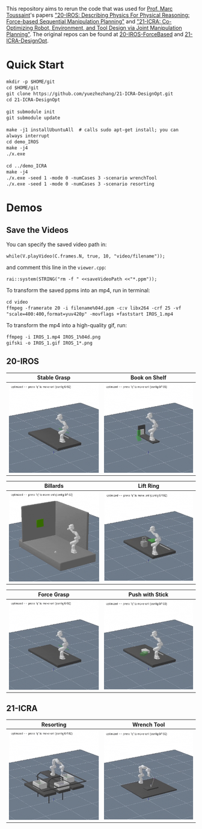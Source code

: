 This repository aims to rerun the code that was used for [Prof. Marc Toussaint](https://www.user.tu-berlin.de/mtoussai/)'s papers ["20-IROS: Describing Physics For Physical Reasoning: Force-based Sequential Manipulation Planning"](https://arxiv.org/abs/2002.12780) and ["21-ICRA: Co-Optimizing Robot, Environment, and Tool Design via Joint Manipulation Planning"](https://ieeexplore.ieee.org/document/9561256). The original repos can be found at [20-IROS-ForceBased](https://github.com/MarcToussaint/20-IROS-ForceBased) and [21-ICRA-DesignOpt](https://github.com/MarcToussaint/21-ICRA-DesignOpt). 

# Quick Start

```
mkdir -p $HOME/git
cd $HOME/git
git clone https://github.com/yuezhezhang/21-ICRA-DesignOpt.git
cd 21-ICRA-DesignOpt

git submodule init
git submodule update

make -j1 installUbuntuAll  # calls sudo apt-get install; you can always interrupt
cd demo_IROS
make -j4
./x.exe

cd ../demo_ICRA
make -j4
./x.exe -seed 1 -mode 0 -numCases 3 -scenario wrenchTool
./x.exe -seed 1 -mode 0 -numCases 3 -scenario resorting
```

# Demos

## Save the Videos
You can specify the saved video path in:

```
while(V.playVideo(C.frames.N, true, 10, "video/filename"));
```

and comment this line in the `viewer.cpp`:
```
rai::system(STRING("rm -f " <<saveVideoPath <<"*.ppm"));
```

To transform the saved ppms into an mp4, run in terminal:
```
cd video
ffmpeg -framerate 20 -i filename%04d.ppm -c:v libx264 -crf 25 -vf "scale=400:400,format=yuv420p" -movflags +faststart IROS_1.mp4
```

To transform the mp4 into a high-quality gif, run:
```
ffmpeg -i IROS_1.mp4 IROS_1%04d.png
gifski -o IROS_1.gif IROS_1*.png
```

## 20-IROS

| Stable Grasp | Book on Shelf |
|---|---|
<img src="./demo_IROS/video/IROS_1.gif" alt="005" style="zoom: 70%;" /> | <img src="./demo_IROS/video/IROS_2.gif" alt="004" style="zoom: 70%;" /> |

| Billards | Lift Ring |
|---|---|
<img src="./demo_IROS/video/IROS_3.gif" alt="005" style="zoom: 70%;" /> | <img src="./demo_IROS/video/IROS_4.gif" alt="004" style="zoom: 70%;" /> |

| Force Grasp | Push with Stick |
|---|---|
<img src="./demo_IROS/video/IROS_5.gif" alt="005" style="zoom: 70%;" /> | <img src="./demo_IROS/video/IROS_6.gif" alt="004" style="zoom: 70%;" /> |

## 21-ICRA

| Resorting | Wrench Tool |
|---|---|
<img src="./demo_ICRA/video/ICRA_1.gif" alt="005" style="zoom: 70%;" /> | <img src="./demo_ICRA/video/ICRA_2.gif" alt="004" style="zoom: 70%;" /> |
